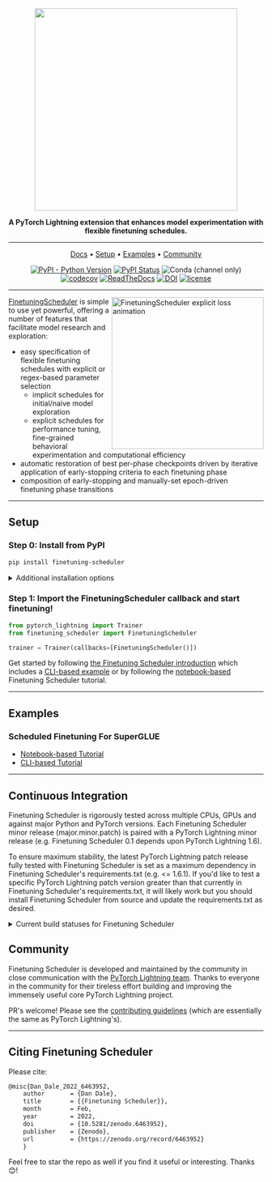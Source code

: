 <div align="center">

<img src="docs/source/_static/images/logos/logo_fts.png" width="400px">

**A PyTorch Lightning extension that enhances model experimentation with flexible finetuning schedules.**

______________________________________________________________________

<p align="center">
  <a href="https://finetuning-scheduler.readthedocs.io/en/stable/">Docs</a> •
  <a href="#Setup">Setup</a> •
  <a href="#examples">Examples</a> •
  <a href="#community">Community</a>
</p>

[![PyPI - Python Version](https://img.shields.io/pypi/pyversions/finetuning-scheduler)](https://pypi.org/project/finetuning-scheduler/)
[![PyPI Status](https://badge.fury.io/py/finetuning-scheduler.svg)](https://badge.fury.io/py/finetuning-scheduler)
![Conda (channel only)](https://img.shields.io/conda/vn/conda-forge/finetuning-scheduler?color=%23000080)\
[![codecov](https://codecov.io/gh/speediedan/finetuning-scheduler/branch/main/graph/badge.svg)](https://codecov.io/gh/speediedan/finetuning-scheduler)
[![ReadTheDocs](https://readthedocs.org/projects/finetuning-scheduler/badge/?version=latest)](https://finetuning-scheduler.readthedocs.io/en/stable/)
[![DOI](https://zenodo.org/badge/455666112.svg)](https://zenodo.org/badge/latestdoi/455666112)
[![license](https://img.shields.io/badge/License-Apache%202.0-blue.svg)](https://github.com/speediedan/finetuning-scheduler/blob/master/LICENSE)

</div>

______________________________________________________________________

<img width="300px" src="docs/source/_static/images/fts/fts_explicit_loss_anim.gif" alt="FinetuningScheduler explicit loss animation" align="right"/>

[FinetuningScheduler](https://finetuning-scheduler.readthedocs.io/en/stable/api/finetuning_scheduler.fts.html#finetuning_scheduler.fts.FinetuningScheduler) is simple to use yet powerful, offering a number of features that facilitate model research and exploration:

- easy specification of flexible finetuning schedules with explicit or regex-based parameter selection
  - implicit schedules for initial/naive model exploration
  - explicit schedules for performance tuning, fine-grained behavioral experimentation and computational efficiency
- automatic restoration of best per-phase checkpoints driven by iterative application of early-stopping criteria to each finetuning phase
- composition of early-stopping and manually-set epoch-driven finetuning phase transitions

______________________________________________________________________

## Setup

### Step 0: Install from PyPI

```bash
pip install finetuning-scheduler
```

<!-- following section will be skipped from PyPI description -->

<details>
  <summary>Additional installation options</summary>
    <!-- following section will be skipped from PyPI description -->

#### *Install Optional Packages*

#### To install additional packages required for examples:

```bash
pip install finetuning-scheduler['examples']
```

#### or to include packages for examples, development and testing:

```bash
pip install finetuning-scheduler['all']
```

#### *Conda Installation*

**Note:** prefer latest tested pytorch and cuda toolkit by including official pytorch and nvidia channels:

```bash
conda install -c pytorch -c nvidia -c conda-forge pytorch cudatoolkit=11.3 finetuning-scheduler
```

#### *Source Installation*

#### To install from source (editable) using a custom version of pytorch-lightning (includes docs as well)

#### **Note**: minimum supported pytorch-lightning release is 1.6.0

```bash
# update the url below with the desired release #, e.g. for finetuning-scheduler release 0.1.2:
git clone https://github.com/speediedan/finetuning-scheduler.git@release/0.1.2
cd finetuning-scheduler
python -m pip install -e ".[all]" -r requirements/docs.txt
```

#### *Latest Docker Image*

![Docker Image Version (tag latest semver)](https://img.shields.io/docker/v/speediedan/finetuning-scheduler/latest?color=%23000080&label=docker)

</details>

<!-- end skipping PyPI description -->

### Step 1: Import the FinetuningScheduler callback and start finetuning!

```python
from pytorch_lightning import Trainer
from finetuning_scheduler import FinetuningScheduler

trainer = Trainer(callbacks=[FinetuningScheduler()])
```

Get started by following [the Finetuning Scheduler introduction](https://finetuning-scheduler.readthedocs.io/en/stable/index.html) which includes a [CLI-based example](https://finetuning-scheduler.readthedocs.io/en/stable/index.html#scheduled-finetuning-superglue) or by following the [notebook-based](https://pytorch-lightning.readthedocs.io/en/latest/notebooks/lightning_examples/finetuning-scheduler.html) Finetuning Scheduler tutorial.

______________________________________________________________________

## Examples

### Scheduled Finetuning For SuperGLUE

- [Notebook-based Tutorial](https://pytorch-lightning.readthedocs.io/en/latest/notebooks/lightning_examples/finetuning-scheduler.html)
- [CLI-based Tutorial](https://finetuning-scheduler.readthedocs.io/en/stable/#scheduled-finetuning-superglue)

______________________________________________________________________

## Continuous Integration

Finetuning Scheduler is rigorously tested across multiple CPUs, GPUs and against major Python and PyTorch versions. Each Finetuning Scheduler minor release (major.minor.patch) is paired with a PyTorch Lightning minor release (e.g. Finetuning Scheduler 0.1 depends upon PyTorch Lightning 1.6).

To ensure maximum stability, the latest PyTorch Lightning patch release fully tested with Finetuning Scheduler is set as a maximum dependency in Finetuning Scheduler's requirements.txt (e.g. \<= 1.6.1). If you'd like to test a specific PyTorch Lightning patch version greater than that currently in Finetuning Scheduler's requirements.txt, it will likely work but you should install Finetuning Scheduler from source and update the requirements.txt as desired.

<details>
  <summary>Current build statuses for Finetuning Scheduler </summary>

|   System / PyTorch ver   |                                                                                                                 1.8 (LTS, min. req.)                                                                                                                  |                                                                                                      1.11 (latest)                                                                                                       |
| :----------------------: | :---------------------------------------------------------------------------------------------------------------------------------------------------------------------------------------------------------------------------------------------------: | :----------------------------------------------------------------------------------------------------------------------------------------------------------------------------------------------------------------------: |
| Linux py3.9 \[GPUs\*\*\] | [![Build Status](https://dev.azure.com//speediedan/finetuning-scheduler/_apis/build/status/Multi-GPU%20&%20Example%20Tests?branchName=main)](https://dev.azure.com/PytorchLightning/pytorch-lightning/_build/latest?definitionId=6&branchName=master) |                                                                                                            -                                                                                                             |
|     Linux py3.{7,9}      |               [![Test](https://github.com/speediedan/finetuning-scheduler/actions/workflows/ci_test-full.yml/badge.svg?branch=main&event=push)](https://github.com/speediedan/finetuning-scheduler/actions/workflows/ci_test-full.yml)                | [![Test](https://github.com/speediedan/finetuning-scheduler/actions/workflows/ci_test-full.yml/badge.svg?branch=main&event=push)](https://github.com/speediedan/finetuning-scheduler/actions/workflows/ci_test-full.yml) |
|      OSX py3.{7,9}       |               [![Test](https://github.com/speediedan/finetuning-scheduler/actions/workflows/ci_test-full.yml/badge.svg?branch=main&event=push)](https://github.com/speediedan/finetuning-scheduler/actions/workflows/ci_test-full.yml)                | [![Test](https://github.com/speediedan/finetuning-scheduler/actions/workflows/ci_test-full.yml/badge.svg?branch=main&event=push)](https://github.com/speediedan/finetuning-scheduler/actions/workflows/ci_test-full.yml) |
|    Windows py3.{7,9}     |               [![Test](https://github.com/speediedan/finetuning-scheduler/actions/workflows/ci_test-full.yml/badge.svg?branch=main&event=push)](https://github.com/speediedan/finetuning-scheduler/actions/workflows/ci_test-full.yml)                | [![Test](https://github.com/speediedan/finetuning-scheduler/actions/workflows/ci_test-full.yml/badge.svg?branch=main&event=push)](https://github.com/speediedan/finetuning-scheduler/actions/workflows/ci_test-full.yml) |

- \*\* tests run on two RTX 2070s

</details>

## Community

Finetuning Scheduler is developed and maintained by the community in close communication with the [PyTorch Lightning team](https://pytorch-lightning.readthedocs.io/en/latest/governance.html#leads). Thanks to everyone in the community for their tireless effort building and improving the immensely useful core PyTorch Lightning project.

PR's welcome! Please see the [contributing guidelines](https://finetuning-scheduler.readthedocs.io/en/stable/generated/CONTRIBUTING.html) (which are essentially the same as PyTorch Lightning's).

______________________________________________________________________

## Citing Finetuning Scheduler

Please cite:

```tex
@misc{Dan_Dale_2022_6463952,
    author       = {Dan Dale},
    title        = {{Finetuning Scheduler}},
    month        = Feb,
    year         = 2022,
    doi          = {10.5281/zenodo.6463952},
    publisher    = {Zenodo},
    url          = {https://zenodo.org/record/6463952}
    }
```

Feel free to star the repo as well if you find it useful or interesting. Thanks 😊!
